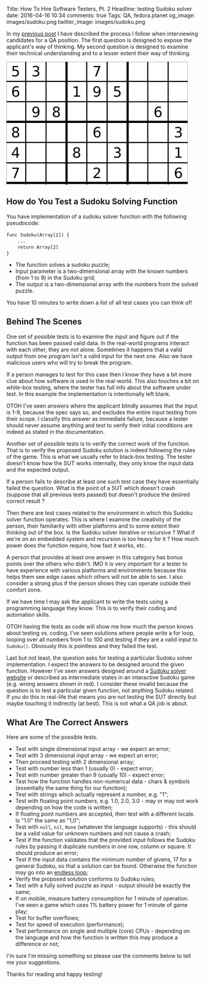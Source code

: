 Title: How To Hire Software Testers, Pt. 2
Headline: testing Sudoku solver
date: 2016-04-16 10:34
comments: true
Tags: QA, fedora.planet
og_image: images/sudoku.png
twitter_image: images/sudoku.png

In my
[previous post]({filename}2016-04-12-hiring-qa-login-form.markdown) I have
described the process I follow when interviewing candidates for a QA position.
The first question is designed to expose the applicant's way of thinking.
My second question is designed to examine their technical understanding
and to a lesser extent their way of thinking.

![Sudoku](/images/sudoku.png "Sudoku")


How do You Test a Sudoku Solving Function
-----------------------------------------

You have implementation of a sudoku solver function with the following pseudocode:

```
func Sudoku(Array[2]) {
    ...
    return Array[2]
}
```

- The function solves a sudoku puzzle;
- Input parameter is a two-dimensional array with the known numbers (from 1 to 9) in the Sudoku grid;
- The output is a two-dimensional array with the numbers from the solved puzzle.

You have 10 minutes to write down a list of all test cases you can think of!

Behind The Scenes
-----------------

One set of possible tests is to examine the input and figure out if the
function has been passed valid data.
In the real-world programs interact with each other, they are not alone.
Sometimes it happens that a valid output from one program isn't a
valid input for the next one. Also we have malicious users who will try to
break the program.

If a person manages to test for this case then
I know they have a bit more clue about how software is used in the real-world.
This also touches a bit on white-box testing, where the tester has full info
about the software under test. In this example the implementation is
intentionally left blank.


OTOH I've seen answers where the applicant blindly assumes that the input
is 1-9, because the spec says so, and excludes the entire input testing from
their scope. I classify this answer as immediate failure, because a tester should
never assume anything and test to verify their initial conditions are indeed
as stated in the documentation.


Another set of possible tests is to verify the correct work of the function.
That is to verify the proposed Sudoku solution is indeed following the rules
of the game. This is what we usually refer to black-box testing. The tester
doesn't know how the SUT works internally, they only know the input data and
the expected output. 

If a person fails to describe at least one such test case
they have essentially failed the question. What is the point of a SUT which
doesn't crash (suppose that all previous tests passed) but doesn't
produce the desired correct result ?


Then there are test cases related to the environment in which this Sudoku
solver function operates. This is where I examine the creativity of the person,
their familiarity with other platforms and to some extent their thinking out of
the box. Is the Sudoku solver iterative or recursive ? What if we're on an
embedded system and recursion is too heavy for it ? How much power does the
function require, how fast it works, etc.

A person that provides at least one answer in this category has bonus points
over the others who didn't. IMO it is very important for a tester to have
experience with various platforms and environments because this helps them
see edge cases which others will not be able to see. I also consider a strong
plus if the person shows they can operate outside their comfort zone.


If we have time I may ask the applicant to write the tests using a programming
language they know. This is to verify their coding and automation skills.

OTOH having the tests as code will show me how much the person knows about testing
vs. coding. I've seen solutions where people write a for loop, looping over all
numbers from 1 to 100 and testing if they are a valid input to `Sudoku()`.
Obviously this is pointless and they failed the test.


Last but not least, the question asks for testing a particular Sudoku solver
implementation. I expect the answers to be designed around the given function.
However I've seen answers designed around a
[Sudoku solver website](http://sudoku-solutions.com/) or described as
intermediate states in an interactive Sudoku game (e.g. wrong answers shown in red).
I consider these invalid because the question is to test a particular
given function, not anything Sudoku related. If you do this in real-life that
means you are not testing the SUT directly but maybe touching it indirectly
(at best). This is not what a QA job is about.



What Are The Correct Answers
-----------------------------

Here are some of the possible tests.

* Test with single dimensional input array - we expect an error;
* Test with 3 dimensional input array - we expect an error;
* Then proceed testing with 2 dimensional array;
* Test with number less than 1 (usually 0) - expect error;
* Test with number greater than 9 (usually 10) - expect error;
* Test how the function handles non-numerical data - chars & symbols
(essentially the same thing for our function);
* Test with strings which actually represent a number, e.g. "1";
* Test with floating point numbers, e.g. 1.0, 2.0, 3.0 - may or may not
work depending on how the code is written;
* If floating point numbers are accepted, then test with a different locale.
Is "1.0" the same as "1,0";
* Test with `null`, `nil`, `None` (whatever the language supports) -
this should be a valid value for unknown numbers and not cause a crash;
* Test if the function validates that the provided input follows the
Sudoku rules by passing it duplicate numbers in one row, column or
square. It should produce an error;
* Test if the input data contains the minimum number of givens, 17
for a general Sudoku, so that a solution can be found. Otherwise the function
may go into an
[endless loop]({filename}2015-01-05-endless-loop-bug-candy-crush-saga-level-80.markdown);
* Verify the proposed solution conforms to Sudoku rules;
* Test with a fully solved puzzle as input - output should be exactly the same;
* If on mobile, measure battery consumption for 1 minute of operation. I've
seen a game which uses 1% battery power for 1 minute of game play;
* Test for buffer overflows;
* Test for speed of execution (performance);
* Test performance on single and multiple (core) CPUs - depending on the
language and how the function is written this may produce a difference or not;

I'm sure I'm missing something so please use the comments below to tell me your suggestions.

Thanks for reading and happy testing!
